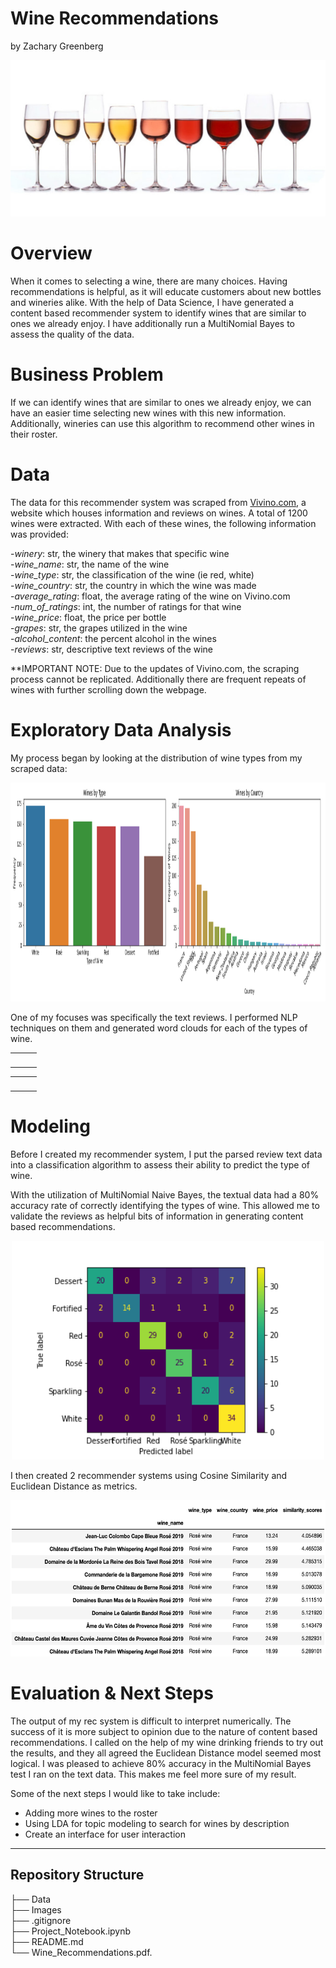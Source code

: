 # Wine Recommendations

by Zachary Greenberg

<p align="center"><img src="https://github.com/zachagreenberg/Wine_Recommendations/blob/main/Images/Banner.png" width="600" height="250" /></p>


# Overview
When it comes to selecting a wine, there are many choices. Having recommendations is helpful, as it will educate customers about new bottles and wineries alike. With the help of Data Science, I have generated a content based recommender system to identify wines that are similar to ones we already enjoy. I have additionally run a MultiNomial Bayes to assess the quality of the data.

# Business Problem
If we can identify wines that are similar to ones we already enjoy, we can have an easier time selecting new wines with this new information. Additionally, wineries can use this algorithm to recommend other wines in their roster. 

# Data
The data for this recommender system was scraped from [Vivino.com](www.vivino.com), a website which houses information and reviews on wines. A total of 1200 wines were extracted. With each of these wines, the following information was provided:

-*winery*: str, the winery that makes that specific wine  
-*wine_name*: str, the name of the wine  
-*wine_type*: str, the classification of the wine (ie red, white)  
-*wine_country*: str, the country in which the wine was made  
-*average_rating*: float, the average rating of the wine on Vivino.com  
-*num_of_ratings*: int, the number of ratings for that wine  
-*wine_price*: float, the price per bottle  
-*grapes*: str, the grapes utilized in the wine  
-*alcohol_content*: the percent alcohol in the wines  
-*reviews*: str, descriptive text reviews of the wine

**IMPORTANT NOTE: Due to the updates of Vivino.com, the scraping process cannot be replicated. Additionally there are frequent repeats of wines with further scrolling down the webpage. 

# Exploratory Data Analysis
My process began by looking at the distribution of wine types from my scraped data:

<p align="center"><img src="https://github.com/zachagreenberg/Wine_Recommendations/blob/main/Images/wine_graphs.png" width="750" height="350" /></p>


One of my focuses was specifically the text reviews. I performed NLP techniques on them and generated word clouds for each of the types of wine. 

<table width="100%" border="0">
  <tr>    
  <td><img src="@Url.Content("https://github.com/zachagreenberg/Wine_Recommendations/blob/main/Images/Redcloud.png" )" alt="" align="left" /></td>
  <td><img src="@Url.Content("https://github.com/zachagreenberg/Wine_Recommendations/blob/main/Images/Whitecloud.png")" alt="" align="center" /></td>
  <td><img src="@Url.Content("https://github.com/zachagreenberg/Wine_Recommendations/blob/main/Images/Sparklingcloud.png")" alt="" align="right"/></td>
  </tr>
</table>


<table width="100%" border="0">
  <tr>    
  <td><img src="@Url.Content("https://github.com/zachagreenberg/Wine_Recommendations/blob/main/Images/Rosécloud.png" )" alt="" align="left" /></td>
  <td><img src="@Url.Content("https://github.com/zachagreenberg/Wine_Recommendations/blob/main/Images/Dessertcloud.png")" alt="" align="center" /></td>
  <td><img src="@Url.Content("https://github.com/zachagreenberg/Wine_Recommendations/blob/main/Images/Fortifiedcloud.png")" alt="" align="right"/></td>
  </tr>
</table>


# Modeling
Before I created my recommender system, I put the parsed review text data into a classification algorithm to assess their ability to predict the type of wine.

With the utilization of MultiNomial Naive Bayes, the textual data had a 80% accuracy rate of correctly identifying the types of wine. This allowed me to validate the reviews as helpful bits of information in generating content based recommendations.

<p align="center"><img src="https://github.com/zachagreenberg/Wine_Recommendations/blob/main/Images/Matrix.png" width="500" height="350" /></p>

I then created 2 recommender systems using Cosine Similarity and Euclidean Distance as metrics. 

<p align="center"><img src="https://github.com/zachagreenberg/Wine_Recommendations/blob/main/Images/EuclideanModelOutput.png" width="650" height="250" /></p>


# Evaluation & Next Steps
The output of my rec system is difficult to interpret numerically. The success of it is more subject to opinion due to the nature of content based recommendations. I called on the help of my wine drinking friends to try out the results, and they all agreed the Euclidean Distance model seemed most logical.
I was pleased to achieve 80% accuracy in the MultiNomial Bayes test I ran on the text data. This makes me feel more sure of my result. 

Some of the next steps I would like to take include:
- Adding more wines to the roster
- Using LDA for topic modeling to search for wines by description
- Create an interface for user interaction

-----------------------------------------------
## Repository Structure

├── Data  
├── Images  
├── .gitignore  
├── Project_Notebook.ipynb  
├── README.md  
└── Wine_Recommendations.pdf. 

